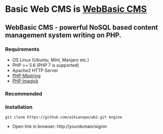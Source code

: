 # Basic Web CMS is [WebBasic CMS](http://basicwebcms.com)

## WebBasic CMS - powerful NoSQL based content management system writing on PHP.

### Requirements

* OS Linux (Ubuntu, Mint, Manjaro etc.)
* PHP >= 5.6 (PHP 7 is supported)
* Apache2 HTTP Server
* [PHP Mbstring](http://php.net/manual/en/mbstring.installation.php)
* [PHP Imagick](https://stackoverflow.com/questions/27193631/install-imagick-for-php-and-apache-on-windows)

### Recommended


### Installation

`git clone https://github.com/aikianapa/wb2.git engine`
* Open link in browser: http://yourdomain/signin

